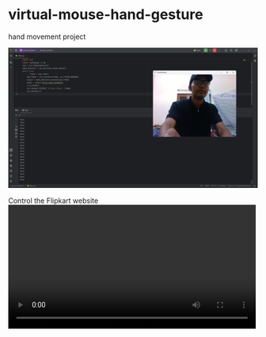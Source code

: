 # virtual-mouse-hand-gesture
hand movement project

![Virtual Mouse Demo](Screenshot%20(102).png)

Control the Flipkart website 
<video src="bandicam%202024-05-06%2023-00-52-997.mp4" controls width="500"></video>
